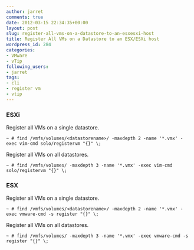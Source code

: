 ```yaml
---
author: jarret
comments: true
date: 2012-03-15 22:34:35+00:00
layout: post
slug: register-all-vms-on-a-datastore-to-an-esxesxi-host
title: Register All VMs on a Datastore to an ESX/ESXi host
wordpress_id: 284
categories:
- VMware
- vTip
following_users:
- jarret
tags:
- cli
- register vm
- vtip
---
```


### ESXi


Register all VMs on a single datastore.

    
    ~ # find /vmfs/volumes/<datastorename>/ -maxdepth 2 -name '*.vmx' -exec vim-cmd solo/registervm "{}" \;


Register all VMs on all datastores.

    
    ~ # find /vmfs/volumes/ -maxdepth 3 -name '*.vmx' -exec vim-cmd solo/registervm "{}" \;




### ESX


Register all VMs on a single datastore.

    
    ~ # find /vmfs/volumes/<datastorename>/ -maxdepth 2 -name '*.vmx' -exec vmware-cmd -s register "{}" \;


Register all VMs on all datastores.

    
    ~ # find /vmfs/volumes/ -maxdepth 3 -name '*.vmx' -exec vmware-cmd -s register "{}" \;
